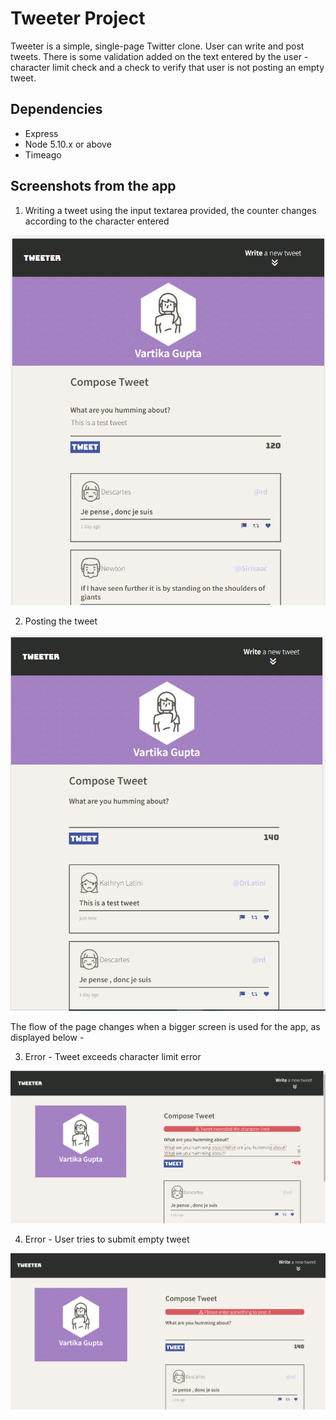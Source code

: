 # Tweeter Project

Tweeter is a simple, single-page Twitter clone. User can write and post tweets. There is some validation added on the text entered by the user - character limit check and a check to verify that user is not posting an empty tweet.

## Dependencies

- Express
- Node 5.10.x or above
- Timeago


## Screenshots from the app
1. Writing a tweet using the input textarea provided, the counter changes according to the character entered

![Writing a tweet using the input textarea provided, the counter changes according to the character entered](https://github.com/vartikag13/tweeter/blob/master/docs/WritingTweet_iPad.PNG)

2. Posting the tweet

![Posting the tweet](https://github.com/vartikag13/tweeter/blob/master/docs/PostedTweet_iPad.PNG)

The flow of the page changes when a bigger screen is used for the app, as displayed below -

3. Error - Tweet exceeds character limit error

![Tweet exceeds character limit error](https://github.com/vartikag13/tweeter/blob/master/docs/ExceedsChar.PNG)

4. Error - User tries to submit empty tweet

![User tries to submit empty tweet](https://github.com/vartikag13/tweeter/blob/master/docs/TryingToPostEmpty.PNG)
